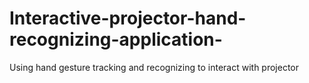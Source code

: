 # Interactive-projector-hand-recognizing-application-
Using hand gesture tracking and recognizing to interact with projector
